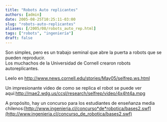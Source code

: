 ```yaml
---
title: "Robots Auto replicantes"
authors: [admin]
date: 2005-08-25T10:25:11-03:00
slug: "robots-auto-replicantes"
aliases: [/2005/08/robots_auto_rep.html]
tags: ["robots", "ingeniería"]
draft: false
---
```


Son simples, pero es un trabajo seminal que abre la puerta a robots que
se pueden reproducir.\
Los muchachos de la Universidad de Cornell crearon robots
autoreplicantes.

Leelo en <http://www.news.cornell.edu/stories/May05/selfrep.ws.html>

Un impresionante video de como se replica el robot se puede ver
aquí:<http://mae2.wdg.us/ccsl/research/selfrep/video/4x4ht4a.mpg>

A propósito, hay un concurso para los estudiantes de enseñanza media
chilenos:[http://www.ingenieria.cl/concurso*de*robotica/bases2.swf](http://www.ingenieria.cl/concurso_de_robotica/bases2.swf)

